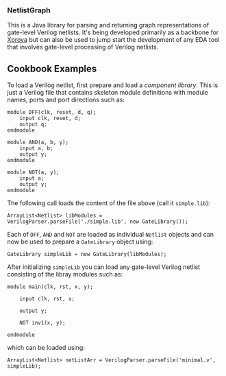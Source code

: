 ### NetlistGraph

This is a Java library for parsing and returning graph representations of
gate-level Verilog netlists. It's being developed primarily as a backbone for
[Xprova](https://github.com/xprova/xprova) but can also be used to jump start
the development of any EDA tool that involves gate-level processing of Verilog
netlists.

## Cookbook Examples

To load a Verilog netlist, first prepare and load a _component library_. This
is just a Verilog file that contains skeleton module definitions with module
names, ports and port directions such as:

```
module DFF(clk, reset, d, q);
	input clk, reset, d;
	output q;
endmodule

module AND(a, b, y);
	input a, b;
	output y;
endmodule

module NOT(a, y);
	input a;
	output y;
endmodule
```

The following call loads the content of the file above (call it `simple.lib`):

```
ArrayList<Netlist> libModules = VerilogParser.parseFile('./simple.lib', new GateLibrary());
```

Each of `DFF`, `AND` and `NOT` are loaded as individual `Netlist` objects and
can now be used to prepare a `GateLibrary` object using:

```
GateLibrary simpleLib = new GateLibrary(libModules);
```

After initializing `simpleLib` you can load any gate-level Verilog netlist
consisting of the libray modules such as:

```
module main(clk, rst, x, y);

	input clk, rst, x;

	output y;

	NOT inv1(x, y);

endmodule
```

which can be loaded using:

```
ArrayList<Netlist> netListArr = VerilogParser.parseFile('minimal.v', simpleLib);
```
